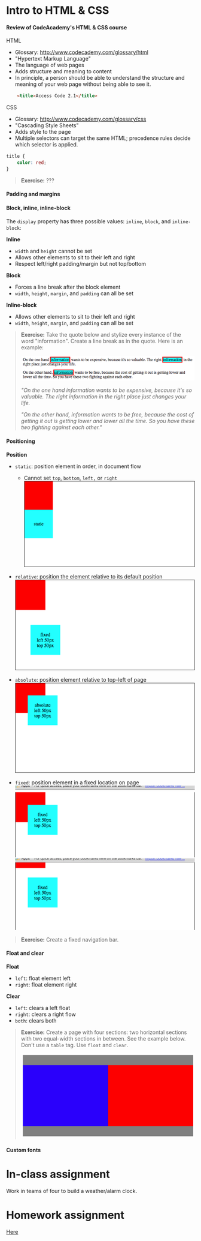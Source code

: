 # Intro to HTML & CSS

#### Review of CodeAcademy's HTML & CSS course

HTML
- Glossary: http://www.codecademy.com/glossary/html
- "Hypertext Markup Language"
- The language of web pages
- Adds structure and meaning to content
- In principle, a person should be able to understand the structure and meaning of your web page without being able to see it.

```html
    <title>Access Code 2.1</title>
```

CSS
- Glossary: http://www.codecademy.com/glossary/css
- "Cascading Style Sheets"
- Adds style to the page
- Multiple selectors can target the same HTML; precedence rules decide which selector is applied.

```css
title {
    color: red;
}
```

> **Exercise:** ???

#### Padding and margins



#### Block, inline, inline-block

The `display` property has three possible values: `inline`, `block`, and `inline-block`:

**Inline**
- `width` and `height` cannot be set
- Allows other elements to sit to their left and right
- Respect left/right padding/margin but not top/bottom

**Block**
- Forces a line break after the block element
- `width`, `height`, `margin`, and `padding` can all be set

**Inline-block**
- Allows other elements to sit to their left and right
- `width`, `height`, `margin`, and `padding` can all be set

> **Exercise:** Take the quote below and stylize every instance of the word "information". Create a line break as in the quote. Here is an example:
>
> ![information](images/information.png)
>
> *"On the one hand information wants to be expensive, because it's so valuable. The right information in the right place just changes your life.*
>
> *"On the other hand, information wants to be free, because the cost of getting it out is getting lower and lower all the time. So you have these two fighting against each other."*

#### Positioning

**Position**
- `static`: position element in order, in document flow
  - Cannot set `top`, `bottom`, `left,` or `right`
![static](images/static.png)

- `relative`: position the element relative to its default position
![relative](images/relative.png)

- `absolute`: position element relative to top-left of page
![absolute](images/absolute.png)

- `fixed`: position element in a fixed location on page
![fixed](images/fixed1.png)
![fixed](images/fixed2.png)

> **Exercise:** Create a fixed navigation bar.

#### Float and clear

**Float**
- `left`: float element left
- `right`: float element right

**Clear**
- `left`: clears a left float
- `right`: clears a right flow
- `both`: clears both

> **Exercise:** Create a page with four sections: two horizontal sections with two equal-width sections in between. See the example below. Don't use a `table` tag. Use `float` and `clear`.
>
> ![float-clear](images/float-clear.png)

#### Custom fonts

# In-class assignment
Work in teams of four to build a weather/alarm clock.

# Homework assignment
[Here](https://github.com/C4Q/ac15-bootcamp/blob/master/assignment.md)


